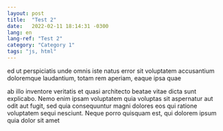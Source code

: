 ```yaml
---
layout: post
title:  "Test 2"
date:   2022-02-11 18:14:31 -0300
lang: en
lang-ref: "Test 2"
category: "Category 1"
tags: "js, html"
---
```

ed ut perspiciatis unde omnis iste natus error sit voluptatem accusantium doloremque laudantium, totam rem aperiam, eaque ipsa quae 
<!--more-->ab illo inventore veritatis et quasi architecto beatae vitae dicta sunt explicabo. Nemo enim ipsam voluptatem quia voluptas sit aspernatur aut odit aut fugit, sed quia consequuntur magni dolores eos qui ratione voluptatem sequi nesciunt. Neque porro quisquam est, qui dolorem ipsum quia dolor sit amet

